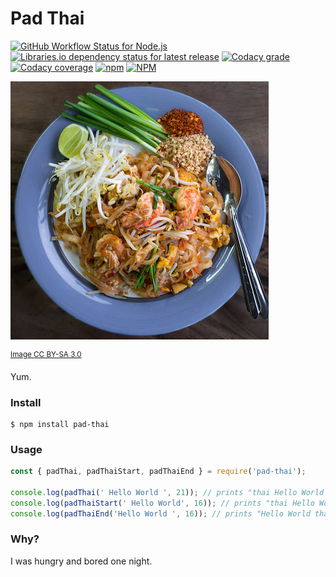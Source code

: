 # Pad Thai
[![GitHub Workflow Status for Node.js](https://img.shields.io/github/actions/workflow/status/giodamelio/pad-thai/node.yml?style=flat-square&label=Node.js%20Build)](https://github.com/giodamelio/pad-thai/actions/workflows/node.yml)
[![Libraries.io dependency status for latest release](https://img.shields.io/librariesio/release/npm/pad-thai?style=flat-square)](https://libraries.io/npm/pad-thai)
[![Codacy grade](https://img.shields.io/codacy/grade/804521530f134a7eaff3e4c192b8089c?style=flat-square)](https://app.codacy.com/gh/giodamelio/pad-thai/dashboard)
[![Codacy coverage](https://img.shields.io/codacy/coverage/804521530f134a7eaff3e4c192b8089c?style=flat-square)](https://app.codacy.com/gh/giodamelio/pad-thai/coverage/dashboard)
[![npm](https://img.shields.io/npm/v/pad-thai?style=flat-square)](https://www.npmjs.com/package/pad-thai)
[![NPM](https://img.shields.io/npm/l/pad-thai.svg?style=flat-square)](https://opensource.org/licenses/MIT)

![Pad Thai](pad-thai.jpg)

<sup>[Image CC BY-SA 3.0](https://en.wikipedia.org/wiki/Pad_thai#/media/File:Phat_Thai_kung_Chang_Khien_street_stall.jpg)</sup>

Yum.

### Install

```
$ npm install pad-thai
```

### Usage

```javascript
const { padThai, padThaiStart, padThaiEnd } = require('pad-thai');

console.log(padThai(' Hello World ', 21)); // prints "thai Hello World thai"
console.log(padThaiStart(' Hello World', 16)); // prints "thai Hello World"
console.log(padThaiEnd('Hello World ', 16)); // prints "Hello World thai"
```

### Why?

I was hungry and bored one night.
